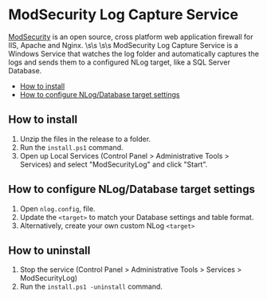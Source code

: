 # ModSecurity Log Capture Service

[ModSecurity](https://github.com/SpiderLabs/ModSecurity) is an open source, cross platform web application firewall for IIS, Apache and Nginx.
\s\s \s\s
ModSecurity Log Capture Service is a Windows Service that watches the log folder and automatically captures the logs and sends them to a configured NLog target, like a SQL Server Database.

* [How to install](#how-to-install)
* [How to configure NLog/Database target settings](#how-to-configure)

## How to install

1. Unzip the files in the release to a folder.
2. Run the `install.ps1` command.
3. Open up Local Services (Control Panel > Administrative Tools > Services) and select "ModSecurityLog" and click "Start".

## How to configure NLog/Database target settings

1. Open `nlog.config`, file.
2. Update the `<target>` to match your Database settings and table format.
3. Alternatively, create your own custom NLog `<target>`


## How to uninstall
1. Stop the service (Control Panel > Administrative Tools > Services > ModSecurityLog)
2. Run the `install.ps1 -uninstall` command.

